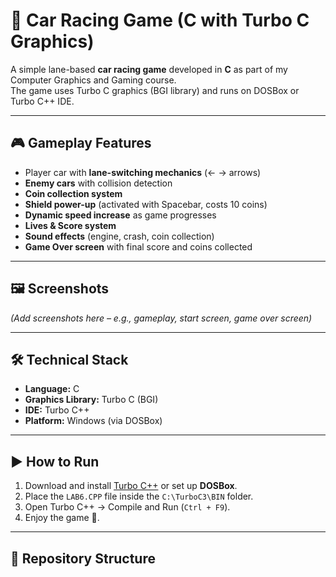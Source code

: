 # 🚗 Car Racing Game (C with Turbo C Graphics)

A simple lane-based **car racing game** developed in **C** as part of my Computer Graphics and Gaming course.  
The game uses Turbo C graphics (BGI library) and runs on DOSBox or Turbo C++ IDE.

---

## 🎮 Gameplay Features
- Player car with **lane-switching mechanics** (← → arrows)
- **Enemy cars** with collision detection
- **Coin collection system**
- **Shield power-up** (activated with Spacebar, costs 10 coins)
- **Dynamic speed increase** as game progresses
- **Lives & Score system**
- **Sound effects** (engine, crash, coin collection)
- **Game Over screen** with final score and coins collected

---

## 🖼️ Screenshots
*(Add screenshots here – e.g., gameplay, start screen, game over screen)*  

---

## 🛠️ Technical Stack
- **Language:** C  
- **Graphics Library:** Turbo C (BGI)  
- **IDE:** Turbo C++  
- **Platform:** Windows (via DOSBox)  

---

## ▶️ How to Run
1. Download and install [Turbo C++](https://archive.org/details/turbo-c-3.2) or set up **DOSBox**.  
2. Place the `LAB6.CPP` file inside the `C:\TurboC3\BIN` folder.  
3. Open Turbo C++ → Compile and Run (`Ctrl + F9`).  
4. Enjoy the game 🚀.  

---

## 📂 Repository Structure
